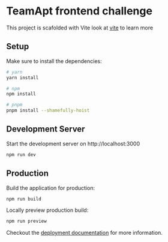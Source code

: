# TeamApt frontend challenge

This project is scafolded with Vite look at [vite](https://vitejs.dev/) to learn more

## Setup

Make sure to install the dependencies:

```bash
# yarn
yarn install

# npm
npm install

# pnpm
pnpm install --shamefully-hoist
```

## Development Server

Start the development server on http://localhost:3000

```bash
npm run dev
```

## Production

Build the application for production:

```bash
npm run build
```

Locally preview production build:

```bash
npm run preview
```

Checkout the [deployment documentation](https://vitejs.dev/guide/static-deploy.html#heroku) for more information.
